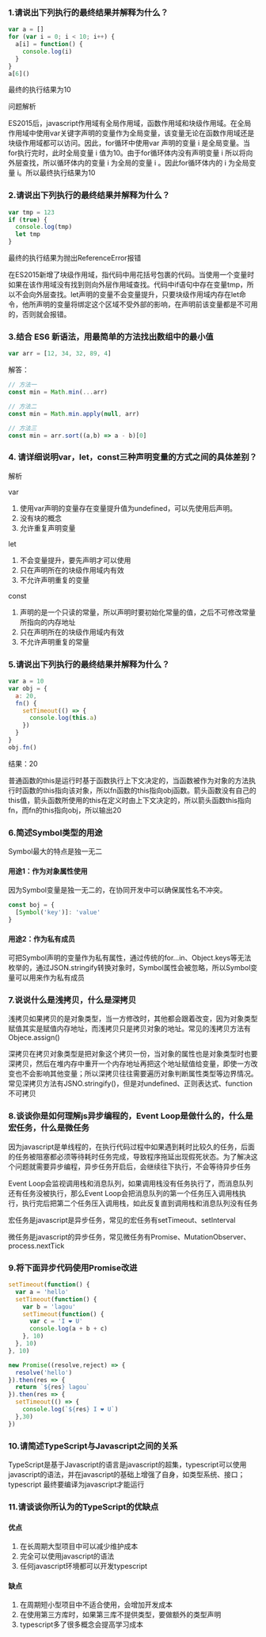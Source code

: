 ### 1.请说出下列执行的最终结果并解释为什么？
```javascript
var a = []
for (var i = 0; i < 10; i++) {
  a[i] = function() {
    console.log(i)
  }
}
a[6]()
```
最终的执行结果为10

问题解析

ES2015后，javascript作用域有全局作用域，函数作用域和块级作用域。在全局作用域中使用var关键字声明的变量作为全局变量，该变量无论在函数作用域还是块级作用域都可以访问。因此，for循环中使用var
声明的变量 i 是全局变量。当for执行完时，此时全局变量 i 值为10。由于for循环体内没有声明变量 i 所以将向外层查找，所以循环体内的变量 i 为全局的变量 i 。因此for循环体内的 i 为全局变量 i。所以最终执行结果为10

### 2.请说出下列执行的最终结果并解释为什么？
```javascript
var tmp = 123
if (true) {
  console.log(tmp)
  let tmp
}
```
最终的执行结果为抛出ReferenceError报错

在ES2015新增了块级作用域，指代码中用花括号包裹的代码。当使用一个变量时如果在该作用域没有找到则向外层作用域查找。代码中if语句中存在变量tmp，所以不会向外层查找。let声明的变量不会变量提升，只要块级作用域内存在let命令，他所声明的变量将绑定这个区域不受外部的影响，在声明前该变量都是不可用的，否则就会报错。

### 3.结合 ES6 新语法，用最简单的方法找出数组中的最小值
```javascript
var arr = [12, 34, 32, 89, 4]
```
解答：
```javascript
// 方法一
const min = Math.min(...arr)

// 方法二
const min = Math.min.apply(null, arr)

// 方法三
const min = arr.sort((a,b) => a - b)[0]
```
### 4. 请详细说明var，let，const三种声明变量的方式之间的具体差别？

解析

var
1. 使用var声明的变量存在变量提升值为undefined，可以先使用后声明。
2. 没有块的概念
3. 允许重复声明变量

let
1. 不会变量提升，要先声明才可以使用
2. 只在声明所在的块级作用域内有效
3. 不允许声明重复的变量

const
1. 声明的是一个只读的常量，所以声明时要初始化常量的值，之后不可修改常量所指向的内存地址
2. 只在声明所在的块级作用域内有效
3. 不允许声明重复的常量

### 5.请说出下列执行的最终结果并解释为什么？
```javascript
var a = 10
var obj = {
  a: 20,
  fn() {
    setTimeout(() => {
      console.log(this.a)
    })
  }
}
obj.fn()
```
结果：20

普通函数的this是运行时基于函数执行上下文决定的，当函数被作为对象的方法执行时函数的this指向该对象，所以fn函数的this指向obj函数。箭头函数没有自己的this值，箭头函数所使用的this在定义时由上下文决定的，所以箭头函数this指向fn，而fn的this指向obj，所以输出20

### 6.简述Symbol类型的用途
Symbol最大的特点是独一无二
#### 用途1：作为对象属性使用
因为Symbol变量是独一无二的，在协同开发中可以确保属性名不冲突。
```javascript
const boj = {
  [Symbol('key')]: 'value'
}
```
#### 用途2：作为私有成员
可把Symbol声明的变量作为私有属性，通过传统的for...in、Object.keys等无法枚举的，通过JSON.stringify转换对象时，Symbol属性会被忽略，所以Symbol变量可以用来作为私有成员


### 7.说说什么是浅拷贝，什么是深拷贝
浅拷贝如果拷贝的是对象类型，当一方修改时，其他都会跟着改变，因为对象类型赋值其实是赋值内存地址，而浅拷贝只是拷贝对象的地址。常见的浅拷贝方法有Objece.assign()

深拷贝在拷贝对象类型是把对象这个拷贝一份，当对象的属性也是对象类型时也要深拷贝，然后在堆内存中重开一个内存地址再把这个地址赋值给变量，即使一方改变也不会影响其他变量；所以深拷贝往往需要遍历对象判断属性类型等边界情况。常见深拷贝方法有JSNO.stringify()，但是对undefined、正则表达式、function不可拷贝


### 8.谈谈你是如何理解js异步编程的，Event Loop是做什么的，什么是宏任务，什么是微任务
因为javascript是单线程的，在执行代码过程中如果遇到耗时比较久的任务，后面的任务被阻塞都必须等待耗时任务完成，导致程序拖延出现假死状态。为了解决这个问题就需要异步编程，异步任务开启后，会继续往下执行，不会等待异步任务

Event Loop会监视调用栈和消息队列，如果调用栈没有任务执行了，而消息队列还有任务没被执行，那么Event Loop会把消息队列的第一个任务压入调用栈执行，执行完后把第二个任务压入调用栈，如此反复直到调用栈和消息队列没有任务

宏任务是javascript是异步任务，常见的宏任务有setTimeout、setInterval

微任务是javascript的异步任务，常见微任务有Promise、MutationObserver、process.nextTick


### 9.将下面异步代码使用Promise改进
```javascript
setTimeout(function() {
  var a = 'hello'
  setTimeout(function() {
    var b = 'lagou'
    setTimeout(function() {
      var c = 'I ❤ U'
      console.log(a + b + c)
    }, 10)
  }, 10)
}, 10)

new Promise((resolve,reject) => {
  resolve('hello')
}).then(res => {
  return `${res} lagou`
}).then(res => {
  setTimeout(() => {
    console.log(`${res} I ❤ U`)
  },30)
})
```

### 10.请简述TypeScript与Javascript之间的关系
TypeScript是基于Javascript的语言是javascript的超集，typescript可以使用javascript的语法，并在javascript的基础上增强了自身，如类型系统、接口；typescript
最终要编译为javascript才能运行

### 11.请谈谈你所认为的TypeScript的优缺点
#### 优点
1. 在长周期大型项目中可以减少维护成本
2. 完全可以使用javascript的语法
3. 任何javascript环境都可以开发typescript

#### 缺点
1. 在周期短小型项目中不适合使用，会增加开发成本
2. 在使用第三方库时，如果第三库不提供类型，要做额外的类型声明
3. typescript多了很多概念会提高学习成本
